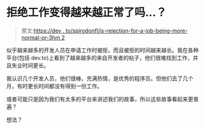 # 拒绝工作变得越来越正常了吗...？

> 原文:[https://dev . to/spirodonfl/is-rejection-for-a-job-being-more-normal-or-3hm 2](https://dev.to/spirodonfl/is-rejection-for-a-job-becoming-more-normal-or-3hm2)

似乎越来越多的开发人员在申请工作时被拒，而且被拒的时间越来越长。我在各种平台(包括 dev.to)上看到了越来越多的来自开发者的帖子，他们很难找到工作，并且失业时间更长。

我认识几个开发人员，他们很棒，充满热情，是优秀的程序员。但他们去了几个月，有时更长时间都没有得到一份工作。

或者可能只是因为我们有太多的平台来讲述我们的故事，所以这些故事看起来更普遍？

想法？